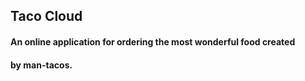 ## Taco Cloud

#### An online application for ordering the most wonderful food created<br />
#### by man-tacos.
